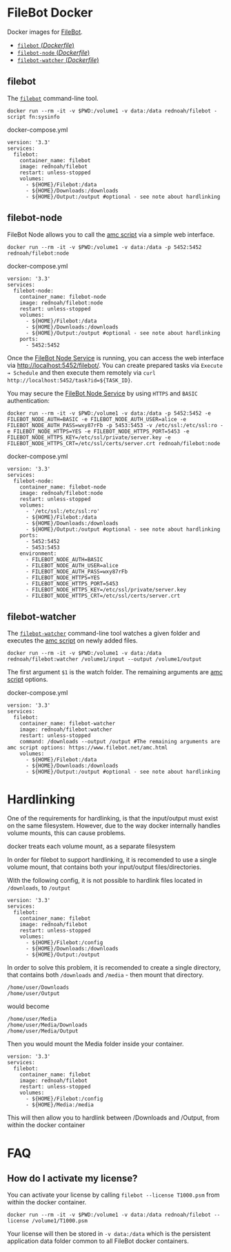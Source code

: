 # FileBot Docker

Docker images for [FileBot](https://www.filebot.net/).
- [`filebot` (*Dockerfile*)](https://github.com/filebot/filebot-docker/blob/master/Dockerfile)
- [`filebot-node` (*Dockerfile*)](https://github.com/filebot/filebot-docker/blob/master/Dockerfile.node)
- [`filebot-watcher` (*Dockerfile*)](https://github.com/filebot/filebot-docker/blob/master/Dockerfile.watcher)


## filebot

The [`filebot`](https://www.filebot.net/cli.html) command-line tool.

```
docker run --rm -it -v $PWD:/volume1 -v data:/data rednoah/filebot -script fn:sysinfo
```

docker-compose.yml
```
version: '3.3'
services:
  filebot:
    container_name: filebot
    image: rednoah/filebot
    restart: unless-stopped
    volumes:
      - ${HOME}/Filebot:/data
      - ${HOME}/Downloads:/downloads
      - ${HOME}/Output:/output #optional - see note about hardlinking
```

## filebot-node

FileBot Node allows you to call the [amc script](https://www.filebot.net/amc.html) via a simple web interface.

```
docker run --rm -it -v $PWD:/volume1 -v data:/data -p 5452:5452 rednoah/filebot:node
```

docker-compose.yml
```
version: '3.3'
services:
  filebot-node:
    container_name: filebot-node
    image: rednoah/filebot:node
    restart: unless-stopped
    volumes:
      - ${HOME}/Filebot:/data
      - ${HOME}/Downloads:/downloads
      - ${HOME}/Output:/output #optional - see note about hardlinking
    ports:
      - 5452:5452
```

Once the [FileBot Node Service](https://github.com/filebot/filebot-node) is running, you can access the  web interface via [http://localhost:5452/filebot/](http://localhost:5452/filebot/). You can create prepared tasks via `Execute ➔ Schedule` and then execute them remotely via `curl http://localhost:5452/task?id=${TASK_ID}`.

You may secure the [FileBot Node Service](https://github.com/filebot/filebot-node) by using `HTTPS` and `BASIC` authentication:
```
docker run --rm -it -v $PWD:/volume1 -v data:/data -p 5452:5452 -e FILEBOT_NODE_AUTH=BASIC -e FILEBOT_NODE_AUTH_USER=alice -e FILEBOT_NODE_AUTH_PASS=wxy87rFb -p 5453:5453 -v /etc/ssl:/etc/ssl:ro -e FILEBOT_NODE_HTTPS=YES -e FILEBOT_NODE_HTTPS_PORT=5453 -e FILEBOT_NODE_HTTPS_KEY=/etc/ssl/private/server.key -e FILEBOT_NODE_HTTPS_CRT=/etc/ssl/certs/server.crt rednoah/filebot:node
```

docker-compose.yml
```
version: '3.3'
services:
  filebot-node:
    container_name: filebot-node
    image: rednoah/filebot:node
    restart: unless-stopped
    volumes:
      - '/etc/ssl:/etc/ssl:ro'
      - ${HOME}/Filebot:/data
      - ${HOME}/Downloads:/downloads
      - ${HOME}/Output:/output #optional - see note about hardlinking
    ports:
      - 5452:5452
      - 5453:5453
    environment:
      - FILEBOT_NODE_AUTH=BASIC
      - FILEBOT_NODE_AUTH_USER=alice
      - FILEBOT_NODE_AUTH_PASS=wxy87rFb
      - FILEBOT_NODE_HTTPS=YES
      - FILEBOT_NODE_HTTPS_PORT=5453
      - FILEBOT_NODE_HTTPS_KEY=/etc/ssl/private/server.key
      - FILEBOT_NODE_HTTPS_CRT=/etc/ssl/certs/server.crt
```

## filebot-watcher

The [`filebot-watcher`](https://github.com/filebot/filebot-docker/blob/master/filebot-watcher) command-line tool watches a given folder and executes the [amc script](https://www.filebot.net/amc.html) on newly added files.

```
docker run --rm -it -v $PWD:/volume1 -v data:/data rednoah/filebot:watcher /volume1/input --output /volume1/output
```

The first argument `$1` is the watch folder. The remaining arguments are [amc script](https://www.filebot.net/amc.html) options.

docker-compose.yml
```
version: '3.3'
services:
  filebot:
    container_name: filebot-watcher
    image: rednoah/filebot:watcher
    restart: unless-stopped
    command: /downloads --output /output #The remaining arguments are amc script options: https://www.filebot.net/amc.html
    volumes:
      - ${HOME}/Filebot:/data
      - ${HOME}/Downloads:/downloads
      - ${HOME}/Output:/output #optional - see note about hardlinking
```

# Hardlinking
One of the requirements for hardlinking, is that the input/output must exist on the same filesystem. However, due to the way docker internally handles volume mounts, this can cause problems.

docker treats each volume mount, as a separate filesystem

In order for filebot to support hardlinking, it is recomended to use a single volume mount, that contains both your input/output files/directories.

With the following config, it is not possible to hardlink files located in `/downloads`, to `/output`
```
version: '3.3'
services:
  filebot:
    container_name: filebot
    image: rednoah/filebot
    restart: unless-stopped
    volumes:
      - ${HOME}/Filebot:/config
      - ${HOME}/Downloads:/downloads
      - ${HOME}/Output:/output
```

In order to solve this problem, it is recomended to create a single directory, that contains both `/downloads` and `/media` - then mount that directory.

`/home/user/Downloads`  
`/home/user/Output`  
  
would become  
  
`/home/user/Media`  
`/home/user/Media/Downloads`  
`/home/user/Media/Output`  
  
Then you would mount the Media folder inside your container.
```
version: '3.3'
services:
  filebot:
    container_name: filebot
    image: rednoah/filebot
    restart: unless-stopped
    volumes:
      - ${HOME}/Filebot:/config
      - ${HOME}/Media:/media
```

This will then allow you to hardlink between /Downloads and /Output, from within the docker container


# FAQ


## How do I activate my license?

You can activate your license by calling `filebot --license T1000.psm` from within the docker container.

```
docker run --rm -it -v $PWD:/volume1 -v data:/data rednoah/filebot --license /volume1/T1000.psm
```

Your license will then be stored in `-v data:/data` which is the persistent application data folder common to all FileBot docker containers.

